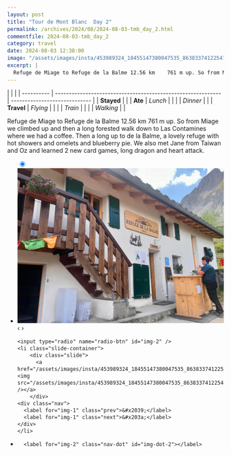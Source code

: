 ```yaml
---
layout: post
title: "Tour de Mont Blanc  Day 2"
permalink: /archives/2024/08/2024-08-03-tmb_day_2.html
commentfile: 2024-08-03-tmb_day_2
category: travel
date: 2024-08-03 12:38:00
image: "/assets/images/insta/453989324_18455147380047535_8638337412254781493_n_18157473910313966.jpg"
excerpt: |
  Refuge de Miage to Refuge de la Balme	12.56 km	761 m up. So from Miage we climbed up and then a long forested walk down to Las Contamines where we had a coffee. Then a long up to de la Balme, a lovely refuge with hot showers and omelets and blueberry pie. We also met Jane from Taiwan and Oz and learned 2 new card games, long dragon and heart attack.
---
```


|            |                                                              |
| ---------- | ------------------------------------------------------------ | ----------------------------- |
| **Stayed** |  |
| **Ate**    | _Lunch_                                                      |          |
|            | _Dinner_                                                     |          |
| **Travel** | _Flying_                                                     |          |
|            | _Train_                                                      |          |
|            | _Walking_                                                    |          |


Refuge de Miage to Refuge de la Balme	12.56 km	761 m up. So from Miage we climbed up and then a long forested walk down to Las Contamines where we had a coffee. Then a long up to de la Balme, a lovely refuge with hot showers and omelets and blueberry pie. We also met Jane from Taiwan and Oz and learned 2 new card games, long dragon and heart attack.


<ul class="slides">
    <input type="radio" name="radio-btn" id="img-1" checked="checked" />
    <li class="slide-container">
        <div class="slide">
          <a href="/assets/images/insta/453968119_18455147392047535_1917968960333107355_n_17851934415250179.jpg"><img src="/assets/images/insta/453968119_18455147392047535_1917968960333107355_n_17851934415250179.jpg" /></a>
        </div>
    <div class="nav">
      <label for="img-2" class="prev">&#x2039;</label>
      <label for="img-2" class="next">&#x203a;</label>
    </div>
    </li>
    
    <input type="radio" name="radio-btn" id="img-2" />
    <li class="slide-container">
        <div class="slide">
          <a href="/assets/images/insta/453989324_18455147380047535_8638337412254781493_n_18157473910313966.jpg"><img src="/assets/images/insta/453989324_18455147380047535_8638337412254781493_n_18157473910313966.jpg" /></a>
        </div>
    <div class="nav">
      <label for="img-1" class="prev">&#x2039;</label>
      <label for="img-1" class="next">&#x203a;</label>
    </div>
    </li>
			
<li class="nav-dots">
      <label for="img-1" class="nav-dot" id="img-dot-1"></label>

      <label for="img-2" class="nav-dot" id="img-dot-2"></label>

</li>
</ul>        
             

		